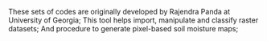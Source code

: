 These sets of codes are originally developed by Rajendra Panda at University of Georgia; 
This tool helps import, manipulate and classify raster datasets; 
And procedure to generate pixel-based soil moisture maps;
